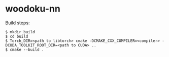 # woodoku-nn

Build steps:

    $ mkdir build
    $ cd build
    $ Torch_DIR=<path to libtorch> cmake -DCMAKE_CXX_COMPILER=<compiler> -DCUDA_TOOLKIT_ROOT_DIR=<path to CUDA> ..
    $ cmake --build .
